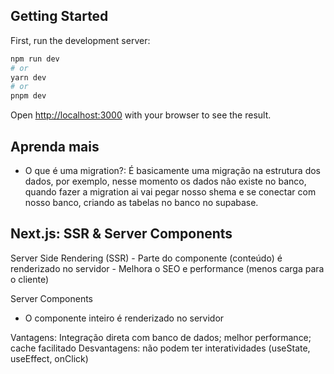## Getting Started

First, run the development server:

```bash
npm run dev
# or
yarn dev
# or
pnpm dev
```

Open [http://localhost:3000](http://localhost:3000) with your browser to see the result.

## Aprenda mais
- O que é uma migration?: É basicamente uma migração na estrutura dos dados,
por exemplo, nesse momento os dados não existe no banco, quando fazer a migration ai vai
pegar nosso shema e se conectar com nosso banco, criando as tabelas no banco no supabase.

##  Next.js: SSR & Server Components 
Server Side Rendering  (SSR)
 	- Parte do componente (conteúdo) é renderizado no servidor
 	- Melhora o SEO e performance (menos carga para o cliente)

Server Components
- O componente inteiro é renderizado no servidor

Vantagens: Integração direta com banco de dados; melhor performance; cache facilitado
Desvantagens: não podem ter interatividades (useState, useEffect, onClick)


